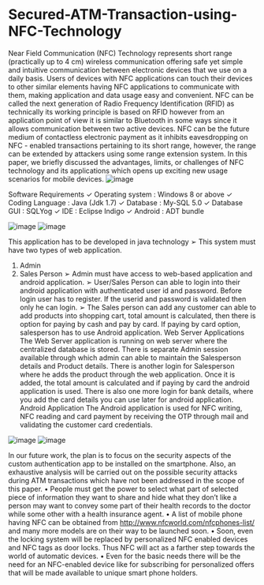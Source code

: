 # Secured-ATM-Transaction-using-NFC-Technology
Near Field Communication (NFC) Technology represents short range (practically up to 4 cm) wireless communication offering safe yet simple and intuitive communication between electronic devices that we use on a daily basis. Users of devices with NFC applications can touch their devices to other similar elements having NFC applications to communicate with them, making application and data usage easy and convenient. NFC can be called the next generation of Radio Frequency Identification (RFID) as technically its working principle is based on RFID however from an application point of view it is similar to Bluetooth in some ways since it allows communication between two active devices. NFC can be the future medium of contactless electronic payment as it inhibits eavesdropping on NFC - enabled transactions pertaining to its short range, however, the range can be extended by attackers using some range extension system. In this paper, we briefly discussed the advantages, limits, or challenges of NFC technology and its applications which opens up exciting new usage scenarios for mobile devices.
![image](https://user-images.githubusercontent.com/70963470/186176445-f75581f6-4069-46b6-886c-f452957d82ea.png)

Software Requirements
✓ Operating system : Windows 8 or above
✓ Coding Language : Java (Jdk 1.7)
✓ Database : My-SQL 5.0
✓ Database GUI : SQLYog
✓ IDE : Eclipse Indigo
✓ Android : ADT bundle

![image](https://user-images.githubusercontent.com/70963470/186176742-97c316b9-56d6-4575-a800-8f791d7b5c31.png)
![image](https://user-images.githubusercontent.com/70963470/186176779-4aa57c1e-f96c-429d-a618-a37e6fa339f8.png)

This application has to be developed in java technology
➢ This system must have two types of web application.
1. Admin
2. Sales Person
➢ Admin must have access to web-based application and android application.
➢ User/Sales Person can able to login into their android application with authenticated user id and password. Before login user has to register. If the userid and password is validated then only he can login.
➢ The Sales person can add any customer can able to add products into shopping cart, total amount is calculated, then there is option for paying by cash and pay by card. If paying by card option, salesperson has to use Android application.
Web Server Applications
The Web Server application is running on web server where the centralized database is stored. There is separate Admin session available through which admin can able to maintain the Salesperson details and Product details. There is another login for Salesperson where he adds the product through the web application. Once it is added, the total amount is calculated and if paying by card the android application is used. There is also one more login for bank details, where you add the card details you can use later for android application.
Android Application
The Android application is used for NFC writing, NFC reading and card payment by receiving the OTP through mail and validating the customer card credentials.

![image](https://user-images.githubusercontent.com/70963470/186177066-2441782d-ecf7-4e09-b963-9e5b7fd48205.png)
![image](https://user-images.githubusercontent.com/70963470/186177376-e23bb59b-7c9a-4c1c-857c-1a21bca5bc2c.png)


In our future work, the plan is to focus on the security aspects of the custom authentication app to be installed on the smartphone. Also, an exhaustive analysis will be carried out on the possible security attacks during ATM transactions which have not been addressed in the scope of this paper.
• People must get the power to select what part of selected piece of information they want to share and hide what they don’t like a person may want to convey some part of their health records to the doctor while some other with a health insurance agent.
• A list of mobile phone having NFC can be obtained from http://www.nfcworld.com/nfcphones-list/ and many more models are on their way to be launched soon.
• Soon, even the locking system will be replaced by personalized NFC enabled devices and NFC tags as door locks. Thus NFC will act as a farther step towards the world of automatic devices.
• Even for the basic needs there will be the need for an NFC-enabled device like for subscribing for personalized offers that will be made available to unique smart phone holders.



